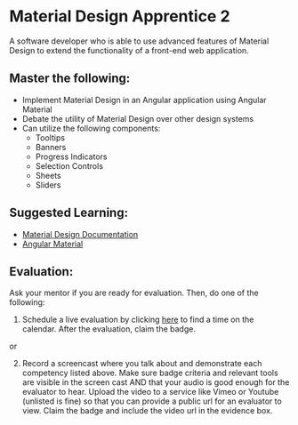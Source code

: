 # Material Design Apprentice 2

A software developer who is able to use advanced features of Material Design to extend the functionality of a front-end web application.

## Master the following:

* Implement Material Design in an Angular application using Angular Material
* Debate the utility of Material Design over other design systems
* Can utilize the following components:
  * Tooltips
  * Banners
  * Progress Indicators
  * Selection Controls
  * Sheets
  * Sliders
  
## Suggested Learning:
* [Material Design Documentation](https://material.io/)
* [Angular Material](https://material.angular.io/)

## Evaluation:

Ask your mentor if you are ready for evaluation. Then, do one of the following:

1. Schedule a live evaluation by clicking [here](http://evals.codex.academy) to find a time on the calendar. After the evaluation, claim the badge.

or

2. Record a screencast where you talk about and demonstrate each competency listed above. Make sure badge criteria and relevant tools are visible in the screen cast AND that your audio is good enough for the evaluator to hear. Upload the video to a service like Vimeo or Youtube (unlisted is fine) so that you can provide a public url for an evaluator to view. Claim the badge and include the video url in the evidence box.
